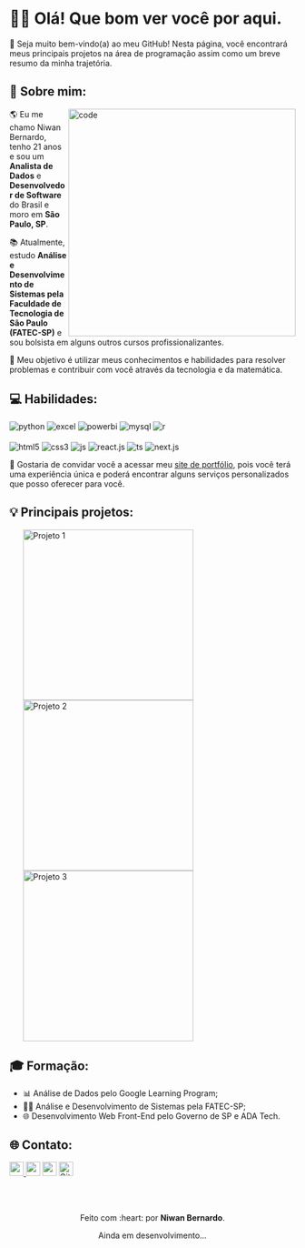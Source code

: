 <!-- Início da seção de boas-vindas -->
<h1>👋🏻 Olá! Que bom ver você por aqui.</h1>
<p>🎉 Seja muito bem-vindo(a) ao meu GitHub! Nesta página, você encontrará meus principais projetos na área de programação assim como um breve resumo da minha trajetória.</p> 
<!-- Fim da seção de boas-vindas -->

<!-- Início da seção "Sobre mim" -->
<h2>👾 Sobre mim: </h2>
<img src="https://i.pinimg.com/originals/7d/07/a2/7d07a255678962d30d8717dcf5dbd266.gif" min-width="400px" max-width="400px" width="400px" align="right" alt="code">
<p align="left">🌎 Eu me chamo Niwan Bernardo, tenho 21 anos e sou um <b>Analista de Dados</b> e <b>Desenvolvedor de Software</b> do Brasil e moro em <b>São Paulo, SP</b>.</p>
<p align="left">📚 Atualmente, estudo <b>Análise e Desenvolvimento de Sistemas pela Faculdade de Tecnologia de São Paulo (FATEC-SP)</b> e sou bolsista em alguns outros cursos profissionalizantes. </p>
<p align="left">🚀 Meu objetivo é utilizar meus conhecimentos e habilidades para resolver problemas e contribuir com você através da tecnologia e da matemática.</p>
<!-- Fim da seção "Sobre mim" -->

<!-- Início da seção "Habilidades" -->
<h2>💻 Habilidades: </h2>
<p>
<img align="center" alt="python" src="https://img.shields.io/badge/Python-14354C?style=for-the-badge&logo=python&logoColor=white"/>
<img align="center" alt="excel" src="https://img.shields.io/badge/Microsoft_Excel-217346?style=for-the-badge&logo=microsoft-excel&logoColor=white"/>
<img align="center" alt="powerbi" src="https://img.shields.io/badge/power_bi-F2C811?style=for-the-badge&logo=powerbi&logoColor=black"/>
<img align="center" alt="mysql" src="https://img.shields.io/badge/mysql-%2300f.svg?style=for-the-badge&logo=mysql&logoColor=white"/>
<img align="center" alt="r" src="https://img.shields.io/badge/r-%23276DC3.svg?style=for-the-badge&logo=r&logoColor=white"/>
<br>
<br>
<img align="center" alt="html5" src="https://img.shields.io/badge/HTML5-E34F26?style=for-the-badge&logo=html5&logoColor=white" />
<img align="center" alt="css3" src="https://img.shields.io/badge/CSS3-1572B6?style=for-the-badge&logo=css3&logoColor=white" />
<img align="center" alt="js" src="https://img.shields.io/badge/JavaScript-F7DF1E?style=for-the-badge&logo=javascript&logoColor=black" /> 
<img align="center" alt="react.js" src="https://img.shields.io/badge/React-20232A?style=for-the-badge&logo=react&logoColor=61DAFB" />
<img align="center" alt="ts" src="https://img.shields.io/static/v1?style=for-the-badge&message=TypeScript&color=3178C6&logo=TypeScript&logoColor=FFFFFF&label=" /> 
<img align="center" alt="next.js" src="https://img.shields.io/badge/Next-black?style=for-the-badge&logo=next.js&logoColor=white" />
</p>
<!-- Fim da seção "Habilidades" -->

<p>💼 Gostaria de convidar você a acessar meu <a href="https://portfolio-niwanbernardo.vercel.app/">site de portfólio</a>, pois você terá uma experiência única e poderá encontrar alguns serviços personalizados que posso oferecer para você.</p>

<!-- Início da seção "Principais projetos" -->
<h2>💡 Principais projetos: </h2>
<ul>
    <a href="https://www.linkedin.com/feed/update/urn:li:activity:7084604567148998656/" target="_blank">
        <img src="https://i.postimg.cc/hjWWq9Z7/Dashboard-Financeiro-Niwan-Bernardo.png" min-width="300px" max-width="300px" width="300px" align="left" alt="Projeto 1">
    </a>
    <a href="https://www.linkedin.com/feed/update/urn:li:activity:7086740929067253760/" target="_blank">
        <img src="https://i.postimg.cc/BvvcQyyr/Dashboard-Eletronicos-Niwan-Bernardo.png" min-width="300px" max-width="300px" width="300px" alt="Projeto 2">
    </a>
    <a href="https://portfolio-niwanbernardo.vercel.app/" target="_blank">
        <img src="https://i.postimg.cc/kXdQtDzF/Miniatura-Portfolio-Niwan-Bernardo.png" min-width="300px" max-width="300px" width="300px" alt="Projeto 3">
    </a>
</ul>
<!-- Fim da seção "Principais projetos" -->

<!-- Início da seção "Formação" -->
<h2>🎓 Formação: </h2>
<ul>
    <li>📊 Análise de Dados pelo Google Learning Program;</li>
    <li>👨‍💻 Análise e Desenvolvimento de Sistemas pela FATEC-SP;</li>
    <li>🌐 Desenvolvimento Web Front-End pelo Governo de SP e ADA Tech.</li>
</ul>
<!-- Fim da seção "Formação" -->

<!--
<h2>🎵 Música: </h2>
-->

<!-- Início da seção "Contato" -->
<h2>🌐 Contato: </h2>
<p>
<a href="https://www.linkedin.com/in/niwanbernardo"><img src="https://img.shields.io/badge/linkedin-%230077B5.svg?&style=for-the-badge&logo=linkedin&logoColor=white" target="_blank" height=25> </a>
<a href="https://api.whatsapp.com/send?phone=5511991359164" target="_blank"><img src="https://img.shields.io/badge/WhatsApp-25D366?style=for-the-badge&logo=whatsapp&logoColor=white" target="_blank" height=25></a>
<a href="https://www.instagram.com/devniwan/"><img src="https://img.shields.io/badge/instagram-%23E4405F.svg?&style=for-the-badge&logo=instagram&logoColor=white" target="_blank" height=25></a> 
<a href="https://github.com/niwanbernardo" target="_blank"><img alt="Github" src="https://img.shields.io/badge/GitHub-%2312100E.svg?&style=for-the-badge&logo=Github&logoColor=white" target="_blank" height=25 /></a>
</p>
<!-- Fim da seção "Contato" -->

<br>
<br>

<!-- Início da seção "Finalização" -->
<div align="center">
  <p>Feito com :heart: por <b>Niwan Bernardo</b>.</p>
  <p>Ainda em desenvolvimento...</p>
</div>
<!-- Fim da seção "Finalização" -->
